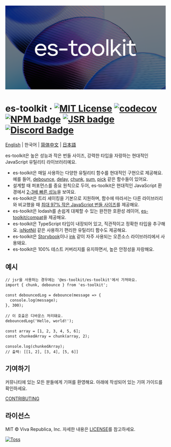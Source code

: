 ![](./docs/public/og.png)

# es-toolkit &middot; [![MIT License](https://img.shields.io/badge/license-MIT-blue.svg)](https://github.com/toss/slash/blob/main/LICENSE) [![codecov](https://codecov.io/gh/toss/es-toolkit/graph/badge.svg?token=8N5S3AR3C7)](https://codecov.io/gh/toss/es-toolkit) [![NPM badge](https://img.shields.io/npm/v/es-toolkit?logo=npm)](https://www.npmjs.com/package/es-toolkit) [![JSR badge](https://jsr.io/badges/@es-toolkit/es-toolkit)](https://jsr.io/@es-toolkit/es-toolkit) [![Discord Badge](https://discord.com/api/guilds/1281071127052943361/widget.png?style=shield)](https://discord.gg/vGXbVjP2nY)

[English](https://github.com/toss/es-toolkit/blob/main/README.md) | 한국어 | [简体中文](https://github.com/toss/es-toolkit/blob/main/README-zh_hans.md) | [日本語](https://github.com/toss/es-toolkit/blob/main/README-ja_jp.md)

es-toolkit은 높은 성능과 작은 번들 사이즈, 강력한 타입을 자랑하는 현대적인 JavaScript 유틸리티 라이브러리예요.

- es-toolkit은 매일 사용하는 다양한 유틸리티 함수를 현대적인 구현으로 제공해요. 예를 들어, [debounce](https://es-toolkit.slash.page/reference/function/debounce.html), [delay](https://es-toolkit.slash.page/reference/promise/delay.html), [chunk](https://es-toolkit.slash.page/reference/array/chunk.html), [sum](https://es-toolkit.slash.page/reference/math/sum.html), [pick](https://es-toolkit.slash.page/reference/object/pick.html) 같은 함수들이 있어요.
- 설계할 때 퍼포먼스를 중요 원칙으로 두어, es-toolkit은 현대적인 JavaScript 환경에서 [2-3배 빠른 성능](https://es-toolkit.slash.page/ko/performance.html)을 보여요.
- es-toolkit은 트리 셰이킹을 기본으로 지원하며, 함수에 따라서는 다른 라이브러리와 비교했을 때 [최대 97% 작은 JavaScript 번들 사이즈](https://es-toolkit.slash.page/ko/bundle-size.html)를 제공해요.
- es-toolkit은 lodash를 손쉽게 대체할 수 있는 완전한 호환성 레이어, [es-toolkit/compat](https://es-toolkit.slash.page/compatibility.html)을 제공해요.
- es-toolkit은 TypeScript 타입이 내장되어 있고, 직관적이고 정확한 타입을 추구해요. [isNotNil](https://es-toolkit.slash.page/ko/reference/predicate/isNotNil.html) 같은 사용하기 편리한 유틸리티 함수도 제공해요.
- es-toolkit은 [Storybook](https://github.com/storybookjs/storybook/blob/9d862798d666678cc4822e857c00bbd744169ced/code/core/package.json#L358)이나 [ink](https://github.com/vadimdemedes/ink/blob/2090ad9779be59dea71d173eb49785b7bd4495d0/package.json#L55) 같이 자주 사용되는 오픈소스 라이브러리에서 사용돼요.
- es-toolkit은 100% 테스트 커버리지를 유지하면서, 높은 안정성을 자랑해요.

## 예시

```tsx
// jsr을 사용하는 경우에는 '@es-toolkit/es-toolkit'에서 가져와요.
import { chunk, debounce } from 'es-toolkit';

const debouncedLog = debounce(message => {
  console.log(message);
}, 300);

// 이 호출은 디바운스 처리돼요.
debouncedLog('Hello, world!');

const array = [1, 2, 3, 4, 5, 6];
const chunkedArray = chunk(array, 2);

console.log(chunkedArray);
// 출력: [[1, 2], [3, 4], [5, 6]]
```

## 기여하기

커뮤니티에 있는 모든 분들에게 기여를 환영해요. 아래에 작성되어 있는 기여 가이드를 확인하세요.

[CONTRIBUTING](https://github.com/toss/es-toolkit/blob/main/.github/CONTRIBUTING.md)

## 라이선스

MIT © Viva Republica, Inc. 자세한 내용은 [LICENSE](./LICENSE)를 참고하세요.

<a title="Toss" href="https://toss.im">
  <picture>
    <source media="(prefers-color-scheme: dark)" srcset="https://static.toss.im/logos/png/4x/logo-toss-reverse.png">
    <img alt="Toss" src="https://static.toss.im/logos/png/4x/logo-toss.png" width="100">
  </picture>
</a>
